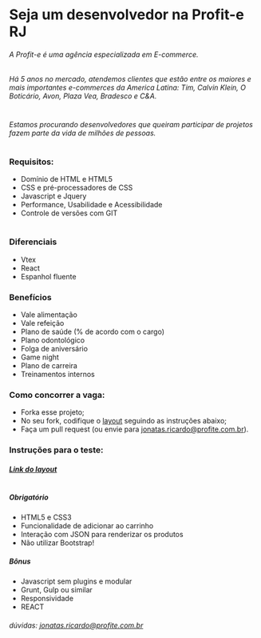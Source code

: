 # Seja um desenvolvedor na Profit-e RJ

###### A Profit-e é uma agência especializada em E-commerce.  
###### Há 5 anos no mercado, atendemos clientes que estão entre os maiores e mais importantes e-commerces da America Latina: Tim, Calvin Klein, O Boticário, Avon, Plaza Vea, Bradesco e C&A.
#

###### Estamos procurando desenvolvedores que queiram participar de projetos fazem parte da vida de milhões de pessoas.

#

### Requisitos:
* Domínio de HTML e HTML5
* CSS e pré-processadores de CSS
* Javascript e Jquery
* Performance, Usabilidade e Acessibilidade
* Controle de versões com GIT

#

### Diferenciais
* Vtex
* React
* Espanhol fluente

### Benefícios
* Vale alimentação
* Vale refeição
* Plano de saúde (% de acordo com o cargo)
* Plano odontológico
* Folga de aniversário
* Game night 
* Plano de carreira
* Treinamentos internos

### Como concorrer a vaga:
* Forka esse projeto;
* No seu fork, codifique o [layout](https://drive.google.com/file/d/0B9QdkCtN6CUUWUpnQW5HelBNY3c/view) seguindo as instruções abaixo;
* Faça um pull request (ou envie para jonatas.ricardo@profite.com.br).

### Instruções para o teste:

##### [Link do layout](https://drive.google.com/file/d/0B9QdkCtN6CUUWUpnQW5HelBNY3c/view)
#
##### Obrigatório
* HTML5 e CSS3
* Funcionalidade de adicionar ao carrinho
* Interação com JSON para renderizar os produtos
* Não utilizar Bootstrap!

##### Bônus
* Javascript sem plugins e modular
* Grunt, Gulp ou similar
* Responsividade
* REACT

###### dúvidas: jonatas.ricardo@profite.com.br
